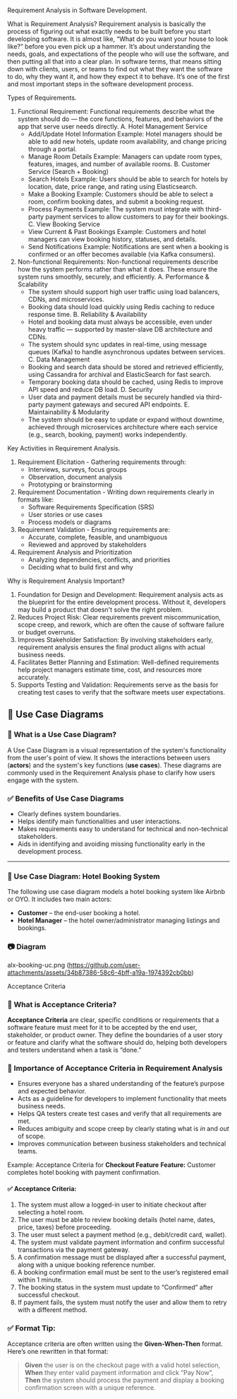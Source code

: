 Requirement Analysis in Software Development.

What is Requirement Analysis?
Requirement analysis is basically the process of figuring out what exactly needs to be built before you start developing software. It is almost like, “What do you want your house to look like?” before you even pick up a hammer. It’s about understanding the needs, goals, and expectations of the people who will use the software, and then putting all that into a clear plan. In software terms, that means sitting down with clients, users, or teams to find out what they want the software to do, why they want it, and how they expect it to behave. It’s one of the first and most important steps in the software development process.

Types of Requirements.
1. Functional Requirement:
      Functional requirements describe what the system should do — the core functions, features, and behaviors of the app that serve user needs directly.
   A. Hotel Management Service
      - Add/Update Hotel Information
         Example: Hotel managers should be able to add new hotels, update room availability, and change pricing through a portal.
      - Manage Room Details
         Example: Managers can update room types, features, images, and number of available rooms.
   B. Customer Service (Search + Booking)
      - Search Hotels
         Example: Users should be able to search for hotels by location, date, price range, and rating using Elasticsearch.
      - Make a Booking
         Example: Customers should be able to select a room, confirm booking dates, and submit a booking request.
      - Process Payments
        Example: The system must integrate with third-party payment services to allow customers to pay for their bookings.
   C. View Booking Service
      - View Current & Past Bookings
         Example: Customers and hotel managers can view booking history, statuses, and details.
      - Send Notifications
         Example: Notifications are sent when a booking is confirmed or an offer becomes available (via Kafka consumers).
2. Non-functional Requirements:
      Non-functional requirements describe how the system performs rather than what it does. These ensure the system runs smoothly, securely, and efficiently.
   A. Performance & Scalability
      - The system should support high user traffic using load balancers, CDNs, and microservices.
      - Booking data should load quickly using Redis caching to reduce response time.
   B. Reliability & Availability
      - Hotel and booking data must always be accessible, even under heavy traffic — supported by master-slave DB architecture and CDNs.
      - The system should sync updates in real-time, using message queues (Kafka) to handle asynchronous updates between services.
   C. Data Management
      - Booking and search data should be stored and retrieved efficiently, using Cassandra for archival and ElasticSearch for fast search.
      - Temporary booking data should be cached, using Redis to improve API speed and reduce DB load.
   D. Security
      - User data and payment details must be securely handled via third-party payment gateways and secured API endpoints.
   E. Maintainability & Modularity
      - The system should be easy to update or expand without downtime, achieved through microservices architecture where each service (e.g., search, booking, payment) works       independently.

Key Activities in Requirement Analysis.
1. Requirement Elicitation - Gathering requirements through:
    * Interviews, surveys, focus groups
    * Observation, document analysis
    * Prototyping or brainstorming
2. Requirement Documentation - Writing down requirements clearly in formats like:
    * Software Requirements Specification (SRS)
    * User stories or use cases
    * Process models or diagrams
3. Requirement Validation - Ensuring requirements are:
    * Accurate, complete, feasible, and unambiguous
    * Reviewed and approved by stakeholders
4. Requirement Analysis and Prioritization
    * Analyzing dependencies, conflicts, and priorities
    * Deciding what to build first and why

Why is Requirement Analysis Important?
1. Foundation for Design and Development: Requirement analysis acts as the blueprint for the entire development process. Without it, developers may build a product that doesn't solve the right problem.
2. Reduces Project Risk: Clear requirements prevent miscommunication, scope creep, and rework, which are often the cause of software failure or budget overruns.
3. Improves Stakeholder Satisfaction: By involving stakeholders early, requirement analysis ensures the final product aligns with actual business needs.
4. Facilitates Better Planning and Estimation: Well-defined requirements help project managers estimate time, cost, and resources more accurately.
5. Supports Testing and Validation: Requirements serve as the basis for creating test cases to verify that the software meets user expectations.

## 📌 Use Case Diagrams

### 🧾 What is a Use Case Diagram?

A Use Case Diagram is a visual representation of the system's functionality from the user's point of view. It shows the interactions between users (**actors**) and the system's key functions (**use cases**). These diagrams are commonly used in the Requirement Analysis phase to clarify how users engage with the system.

### ✅ Benefits of Use Case Diagrams

- Clearly defines system boundaries.
- Helps identify main functionalities and user interactions.
- Makes requirements easy to understand for technical and non-technical stakeholders.
- Aids in identifying and avoiding missing functionality early in the development process.

---

### 🏨 Use Case Diagram: Hotel Booking System

The following use case diagram models a hotel booking system like Airbnb or OYO. It includes two main actors:

- **Customer** – the end-user booking a hotel.
- **Hotel Manager** – the hotel owner/administrator managing listings and bookings.

### 📷 Diagram
alx-booking-uc.png (https://github.com/user-attachments/assets/34b87386-58c6-4bff-a19a-1974392cb0bb)



Acceptance Criteria
### 📌 What is Acceptance Criteria?
**Acceptance Criteria** are clear, specific conditions or requirements that a software feature must meet for it to be accepted by the end user, stakeholder, or product owner. They define the boundaries of a user story or feature and clarify what the software should do, helping both developers and testers understand when a task is “done.”
### 🎯 Importance of Acceptance Criteria in Requirement Analysis
- Ensures everyone has a shared understanding of the feature’s purpose and expected behavior.
- Acts as a guideline for developers to implement functionality that meets business needs.
- Helps QA testers create test cases and verify that all requirements are met.
- Reduces ambiguity and scope creep by clearly stating what is *in* and *out* of scope.
- Improves communication between business stakeholders and technical teams.

Example: Acceptance Criteria for **Checkout Feature**
**Feature:** Customer completes hotel booking with payment confirmation.
#### ✅ Acceptance Criteria:
1. The system must allow a logged-in user to initiate checkout after selecting a hotel room.
2. The user must be able to review booking details (hotel name, dates, price, taxes) before proceeding.
3. The user must select a payment method (e.g., debit/credit card, wallet).
4. The system must validate payment information and confirm successful transactions via the payment gateway.
5. A confirmation message must be displayed after a successful payment, along with a unique booking reference number.
6. A booking confirmation email must be sent to the user’s registered email within 1 minute.
7. The booking status in the system must update to “Confirmed” after successful checkout.
8. If payment fails, the system must notify the user and allow them to retry with a different method.
### ✅ Format Tip:
Acceptance criteria are often written using the **Given-When-Then** format. Here’s one rewritten in that format:
> **Given** the user is on the checkout page with a valid hotel selection,  
> **When** they enter valid payment information and click “Pay Now”,  
> **Then** the system should process the payment and display a booking confirmation screen with a unique reference.


